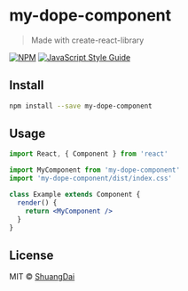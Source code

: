 # my-dope-component

> Made with create-react-library

[![NPM](https://img.shields.io/npm/v/my-dope-component.svg)](https://www.npmjs.com/package/my-dope-component) [![JavaScript Style Guide](https://img.shields.io/badge/code_style-standard-brightgreen.svg)](https://standardjs.com)

## Install

```bash
npm install --save my-dope-component
```

## Usage

```jsx
import React, { Component } from 'react'

import MyComponent from 'my-dope-component'
import 'my-dope-component/dist/index.css'

class Example extends Component {
  render() {
    return <MyComponent />
  }
}
```

## License

MIT © [ShuangDai](https://github.com/ShuangDai)
